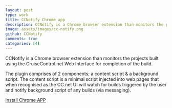 ```yaml
---
layout: post
type: work
title: CCNotify Chrome app
description: CCNotify is a Chrome browser extension than monitors the projects built using the CruiseControl.net Web Interface for completion of the build.
image: assets/images/cc-notify.png
github: CCNotify
comments: true
categories: [4]
---
```


CCNotify is a Chrome browser extension than monitors the projects built using the CruiseControl.net Web Interface for completion of the build.


The plugin comprises of 2 components; a content script & a background script. The content script is a minimal script injected into web pages that when recognised as the CC.net UI will watch for builds triggered by the user and notify background script of any builds (via messaging).


<a href="https://chrome.google.com/webstore/detail/ccnotify/pmppkkfljkpoijgjcllhockjnheifidd?hl=en" target="blank" class="button">
    Install Chrome APP
    <i class="icon fa-chrome"></i>
</a>